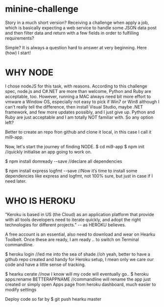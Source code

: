 minine-challenge
================

Story in a much short version?
Receiving a challenge when apply a job, which is basically expecting a web service to handle some JSON data post and then filter data and return with a few fields in order to fulfilling requirements?

Simple? It is always a question hard to answer at very beginning. Here (how) I start!


WHY NODE
========
I chose nodeJS for this task, with reasons. According to this challenge spec, node.js and C#.NET are more than welcome, Python and Ruby are acceptable, too. However, running a MAC always need bit more effort to vmware a Window OS, especially not easy to pick if Win7 or Win8 although I can't really tell the difference, then install Visual Studio, maybe .NET framework, and few more updates possibly, and I just give up. Python and Ruby are just acceptable and I am totally NOT familiar with. So any option left?

Better to create an repo fron github and clone it local, in this case I call it mi9-app.

Now, let's start the journey of finding NODE.
$ cd mi9-app
$ npm init
//quickly initialise an app going to work on.

$ npm install domready --save
//declare all dependencies

$ npm install express logfmt --save
//Now it’s time to install some dependencies like express and logfmt, not 100% sure, but just in case if I need later.


WHO IS HEROKU
=============
"Keroku is based in US (the Cloud) as an application platform that provide with all tools developers need to iterate quickly, and adopt the right technologies for different projects." -- as HEROKU believes.

A free account is an essential, also need to download and wear on Hearku Toolbelt. Once these are ready, I am ready .. to switch on Terminal commandline.

$ heroku login
//led me into the sea of shade
//oh yeah, better to have a github repo created and handy for Heroku setup, I mean only we care our code and have a little sense of tracking.

$ hearku cerate
//now I know will my code will eventually go..
$ heroku apps:rename BETTERAPPNAME
//commandline will rename the app just created or simply open Apps page from heroku dashboard, much easier to modify settings

Deploy code so far by 
$ git push hearku master


